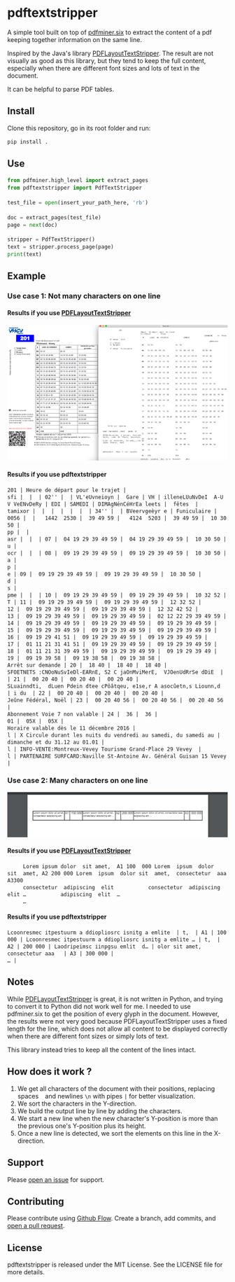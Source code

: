 # pdftextstripper

A simple tool built on top of [pdfminer.six](https://pdfminersix.readthedocs.io) to extract the content of a pdf keeping together information on the same line.

Inspired by the Java's library [PDFLayoutTextStripper](https://github.com/JonathanLink/PDFLayoutTextStripper). The result are not visually as good as this library, but they tend to keep the full content, especially when there are different font sizes and lots of text in the document.

It can be helpful to parse PDF tables.

## Install

Clone this repository, go in its root folder and run:

```bash
pip install .
```

## Use

```python
from pdfminer.high_level import extract_pages
from pdftextstripper import PdfTextStripper

test_file = open(insert_your_path_here, 'rb')

doc = extract_pages(test_file)
page = next(doc)

stripper = PdfTextStripper()
text = stripper.process_page(page)
print(text)
```

## Example

### Use case 1: Not many characters on one line

#### Results if you use [PDFLayoutTextStripper](https://github.com/JonathanLink/PDFLayoutTextStripper)

![example](sample.png)

#### Results if you use pdftextstripper

```
201 | Heure de départ pour le trajet |
sfi |  |  | 02'' |  | VL'eUvneioyn |  Gare | VH | illeneLUuNvDeI  A-U V VeENvDeRy | EDI | SAMEDI | DIMAgNénCéHrEa leets |  fêtes  |
tamixor |  |  |  |  |  |  | 34'' |  | BVeervgeèyr e | Funiculaire | 0056 |  |   1442  2530 |  39 49 59 |   4124  5203 |  39 49 59 |  10 30 50 |
pp |  |
asr |  |  | 07 |  04 19 29 39 49 59 |  04 19 29 39 49 59 |  10 30 50 |
u |
ocr |  |  | 08 |  09 19 29 39 49 59 |  09 19 29 39 49 59 |  10 30 50 |
a |
p |
e | 09 |  09 19 29 39 49 59 |  09 19 29 39 49 59 |  10 30 50 |
d |
s |
pme |  |  | 10 |  09 19 29 39 49 59 |  09 19 29 39 49 59 |  10 32 52 |
T | 11 |  09 19 29 39 49 59 |  09 19 29 39 49 59 |  12 32 52 |
12 |  09 19 29 39 49 59 |  09 19 29 39 49 59 |  12 32 42 52 |
13 |  09 19 29 39 49 59 |  09 19 29 39 49 59 |  02 12 22 29 39 49 59 |
14 |  09 19 29 39 49 59 |  09 19 29 39 49 59 |  09 19 29 39 49 59 |
15 |  09 19 29 39 49 59 |  09 19 29 39 49 59 |  09 19 29 39 49 59 |
16 |  09 19 29 41 51 |  09 19 29 39 49 59 |  09 19 29 39 49 59 |
17 |  01 11 21 31 41 51 |  09 19 29 39 49 59 |  09 19 29 39 49 59 |
18 |  01 11 21 31 39 49 59 |  09 19 29 39 49 59 |  09 19 29 39 49 |
19 |  09 19 39 58 |  09 19 38 58 |  09 19 38 58 |
Arrêt sur demande | 20 |  18 40 |  18 40 |  18 40 |
SFOETNETS :CNOoNuSvIeDl-EARnE, S2 C jaOnMviMerE,  VJOenUdRrSe dDiE  |   | 21 |  00 20 40 |  00 20 40 |  00 20 40 |
SLuainndti,  dLuen Pdein dtee cPôâtqeu, e1se,r A asocûetn,s Liounn,d  | i du  | 22 |  00 20 40 |  00 20 40 |  00 20 40 |
Jeûne Fédéral, Noël | 23 |  00 20 40 56 |  00 20 40 56 |  00 20 40 56 |
Abonnement Voie 7 non valable | 24 |  36 |  36 |
01 |  05X |  05X |
Horaire valable dès le 11 décembre 2016 |
l | X Circule durant les nuits du vendredi au samedi, du samedi au |
dimanche et du 31.12 au 01.01 |
l | INFO-VENTE:Montreux-Vevey Tourisme Grand-Place 29 Vevey  |
l | PARTENAIRE SURFCARD:Naville St-Antoine Av. Général Guisan 15 Vevey  |
```

### Use case 2: Many characters on one line

![example](sample2.png)


#### Results if you use [PDFLayoutTextStripper](https://github.com/JonathanLink/PDFLayoutTextStripper)

```
     Lorem ipsum dolor  sit amet,  A1 100  000 Lorem  ipsum  dolor  sit  amet, A2 200 000 Lorem  ipsum  dolor sit  amet,  consectetur  aaa    A3300
     consectetur  adipiscing  elit           consectetur  adipiscing  elit …           adipiscing  elit  …
     …
```

#### Results if you use pdftextstripper

```
Lcoonresmec itpestuurm a ddiopliosrc isnitg a emlite  | t,  | A1 | 100 000 | Lcoonresmec itpestuurm a ddiopliosrc isnitg a emlite … | t,  | A2 | 200 000 | Laodripeimsc iinpgsu emlit  d… | olor sit amet, consectetur aaa   | A3 | 300 000 |
… |
```

## Notes

While [PDFLayoutTextStripper](https://github.com/JonathanLink/PDFLayoutTextStripper) is great, it is not written in Python, and trying to convert it to Python did not work well for me. I needed to use pdfminer.six to get the position of every glyph in the document. However, the results were not very good because PDFLayoutTextStripper uses a fixed length for the line, which does not allow all content to be displayed correctly when there are different font sizes or simply lots of text.

This library instead tries to keep all the content of the lines intact.

## How does it work ?

1. We get all characters of the document with their positions, replacing spaces ` ` and newlines `\n` with pipes `|` for better visualization.
2. We sort the characters in the Y-direction.
3. We build the output line by line by adding the characters.
4. We start a new line when the new character's Y-position is more than the previous one's Y-position plus its height.
5. Once a new line is detected, we sort the elements on this line in the X-direction.

## Support

Please [open an issue](https://github.com/thomassimmer/pdftextstripper/issues/new/) for
support.

## Contributing

Please contribute using [Github Flow](https://guides.github.com/introduction/flow/). Create a branch, add commits, and [open a pull request](https://github.com/thomassimmer/pdftextstripper/compare).

## License

pdftextstripper is released under the MIT License. See the LICENSE file for more details.
